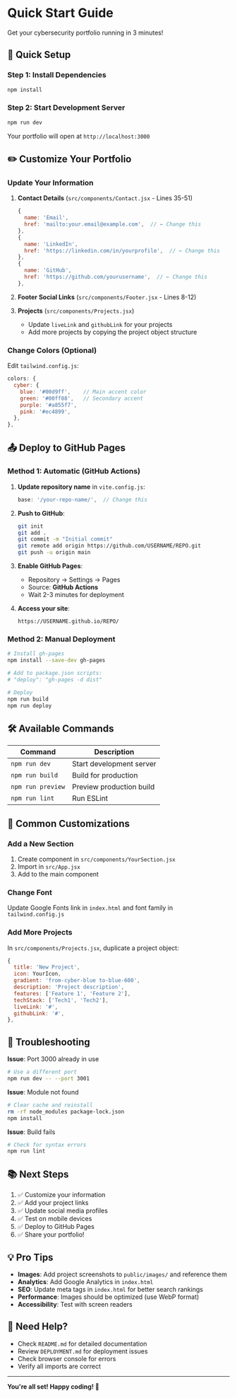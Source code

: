 # Quick Start Guide

Get your cybersecurity portfolio running in 3 minutes!

## 🚀 Quick Setup

### Step 1: Install Dependencies
```bash
npm install
```

### Step 2: Start Development Server
```bash
npm run dev
```

Your portfolio will open at `http://localhost:3000`

## ✏️ Customize Your Portfolio

### Update Your Information

1. **Contact Details** (`src/components/Contact.jsx` - Lines 35-51)
   ```javascript
   {
     name: 'Email',
     href: 'mailto:your.email@example.com',  // ← Change this
   },
   {
     name: 'LinkedIn',
     href: 'https://linkedin.com/in/yourprofile',  // ← Change this
   },
   {
     name: 'GitHub',
     href: 'https://github.com/yourusername',  // ← Change this
   },
   ```

2. **Footer Social Links** (`src/components/Footer.jsx` - Lines 8-12)

3. **Projects** (`src/components/Projects.jsx`)
   - Update `liveLink` and `githubLink` for your projects
   - Add more projects by copying the project object structure

### Change Colors (Optional)

Edit `tailwind.config.js`:
```javascript
colors: {
  cyber: {
    blue: '#00d9ff',    // Main accent color
    green: '#00ff88',   // Secondary accent
    purple: '#a855f7',
    pink: '#ec4899',
  },
},
```

## 📤 Deploy to GitHub Pages

### Method 1: Automatic (GitHub Actions)

1. **Update repository name** in `vite.config.js`:
   ```javascript
   base: '/your-repo-name/',  // Change this
   ```

2. **Push to GitHub**:
   ```bash
   git init
   git add .
   git commit -m "Initial commit"
   git remote add origin https://github.com/USERNAME/REPO.git
   git push -u origin main
   ```

3. **Enable GitHub Pages**:
   - Repository → Settings → Pages
   - Source: **GitHub Actions**
   - Wait 2-3 minutes for deployment

4. **Access your site**:
   ```
   https://USERNAME.github.io/REPO/
   ```

### Method 2: Manual Deployment

```bash
# Install gh-pages
npm install --save-dev gh-pages

# Add to package.json scripts:
# "deploy": "gh-pages -d dist"

# Deploy
npm run build
npm run deploy
```

## 🛠️ Available Commands

| Command | Description |
|---------|-------------|
| `npm run dev` | Start development server |
| `npm run build` | Build for production |
| `npm run preview` | Preview production build |
| `npm run lint` | Run ESLint |

## 📝 Common Customizations

### Add a New Section

1. Create component in `src/components/YourSection.jsx`
2. Import in `src/App.jsx`
3. Add to the main component

### Change Font

Update Google Fonts link in `index.html` and font family in `tailwind.config.js`

### Add More Projects

In `src/components/Projects.jsx`, duplicate a project object:
```javascript
{
  title: 'New Project',
  icon: YourIcon,
  gradient: 'from-cyber-blue to-blue-600',
  description: 'Project description',
  features: ['Feature 1', 'Feature 2'],
  techStack: ['Tech1', 'Tech2'],
  liveLink: '#',
  githubLink: '#',
},
```

## 🐛 Troubleshooting

**Issue**: Port 3000 already in use
```bash
# Use a different port
npm run dev -- --port 3001
```

**Issue**: Module not found
```bash
# Clear cache and reinstall
rm -rf node_modules package-lock.json
npm install
```

**Issue**: Build fails
```bash
# Check for syntax errors
npm run lint
```

## 📚 Next Steps

1. ✅ Customize your information
2. ✅ Add your project links
3. ✅ Update social media profiles
4. ✅ Test on mobile devices
5. ✅ Deploy to GitHub Pages
6. ✅ Share your portfolio!

## 💡 Pro Tips

- **Images**: Add project screenshots to `public/images/` and reference them
- **Analytics**: Add Google Analytics in `index.html`
- **SEO**: Update meta tags in `index.html` for better search rankings
- **Performance**: Images should be optimized (use WebP format)
- **Accessibility**: Test with screen readers

## 🤝 Need Help?

- Check `README.md` for detailed documentation
- Review `DEPLOYMENT.md` for deployment issues
- Check browser console for errors
- Verify all imports are correct

---

**You're all set! Happy coding! 🚀**
